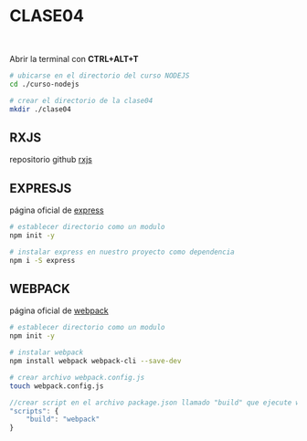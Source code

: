 # CLASE04
<br>

Abrir la terminal con <strong>CTRL+ALT+T</strong>

```sh
# ubicarse en el directorio del curso NODEJS
cd ./curso-nodejs

# crear el directorio de la clase04
mkdir ./clase04
```

## RXJS

repositorio github [rxjs](https://github.com/Reactive-Extensions/RxJS)

## EXPRESJS
página oficial de [express](http://expressjs.com)

```sh
# establecer directorio como un modulo
npm init -y

# instalar express en nuestro proyecto como dependencia
npm i -S express
```

## WEBPACK
página oficial de [webpack](https://webpack.js.org/)

```sh
# establecer directorio como un modulo
npm init -y

# instalar webpack
npm install webpack webpack-cli --save-dev

# crear archivo webpack.config.js
touch webpack.config.js
```
```js
//crear script en el archivo package.json llamado "build" que ejecute webpack
"scripts": {
    "build": "webpack"
}
```